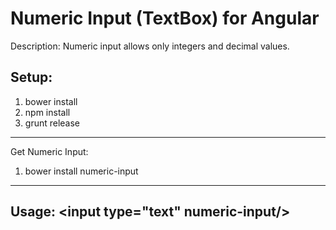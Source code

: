 Numeric Input (TextBox) for Angular
=======================================================

Description:
Numeric input allows only integers and decimal values.

Setup:
-------------------------------------------------------
1. bower install
2. npm install
3. grunt release

-------------------------------------------------------
Get Numeric Input:

1. bower install numeric-input

--------------------------------------------------------
Usage:
&lt;input type="text" numeric-input/&gt;
-------------------------------------------------------
